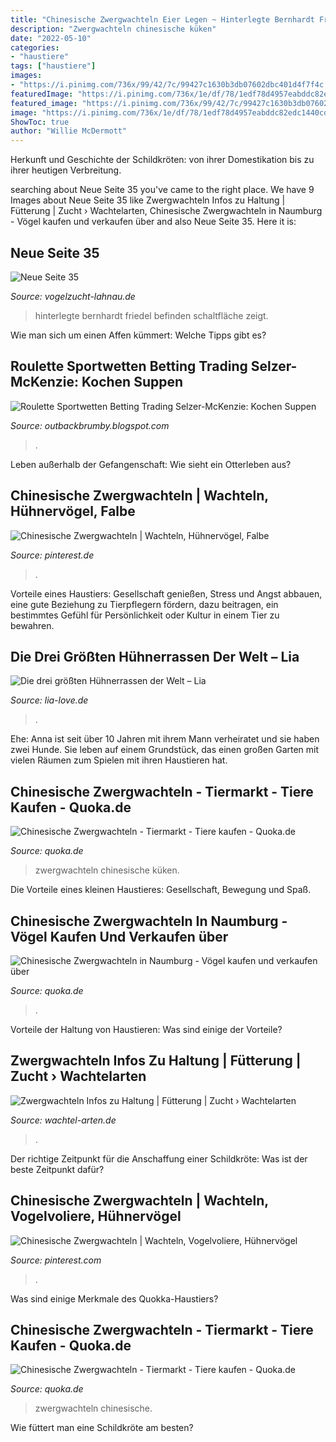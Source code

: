```yaml
---
title: "Chinesische Zwergwachteln Eier Legen ~ Hinterlegte Bernhardt Friedel Befinden Schaltfläche Zeigt"
description: "Zwergwachteln chinesische küken"
date: "2022-05-10"
categories:
- "haustiere"
tags: ["haustiere"]
images:
- "https://i.pinimg.com/736x/99/42/7c/99427c1630b3db07602dbc401d4f7f4c.jpg"
featuredImage: "https://i.pinimg.com/736x/1e/df/78/1edf78d4957eabddc82edc1440cdd2d9.jpg"
featured_image: "https://i.pinimg.com/736x/99/42/7c/99427c1630b3db07602dbc401d4f7f4c.jpg"
image: "https://i.pinimg.com/736x/1e/df/78/1edf78d4957eabddc82edc1440cdd2d9.jpg"
ShowToc: true
author: "Willie McDermott"
---
```



Herkunft und Geschichte der Schildkröten: von ihrer Domestikation bis zu ihrer heutigen Verbreitung.

	

		
searching about Neue Seite 35 you've came to the right place. We have 9 Images about Neue Seite 35 like Zwergwachteln Infos zu Haltung | Fütterung | Zucht › Wachtelarten, Chinesische Zwergwachteln in Naumburg - Vögel kaufen und verkaufen über and also Neue Seite 35. Here it is:
		
    
## Neue Seite 35

<img loading=lazy src="http://www.vogelzucht-lahnau.de/seite48.jpg" onerror="this.onerror=null;this.src='https://tse1.mm.bing.net/th?id=OIP.BJLiuenYULBpTupA1BPYlgHaFj&amp;pid=15.1';" alt="Neue Seite 35">

_Source: vogelzucht-lahnau.de_

>hinterlegte bernhardt friedel befinden schaltfläche zeigt. 

	

Wie man sich um einen Affen kümmert: Welche Tipps gibt es?

    
## Roulette Sportwetten Betting Trading Selzer-McKenzie: Kochen Suppen

<img loading=lazy src="https://1.bp.blogspot.com/-vnAGCZ4PdHk/Xh3NE8jD1sI/AAAAAAAD1rs/ZZqIjH9zM3wPU6cr5bKpstnpL8QR7VIJQCNcBGAsYHQ/s1600/Unbenannt.JPG" onerror="this.onerror=null;this.src='https://tse1.mm.bing.net/th?id=OIP.njYn9vVZUd_KWoxCG1iRCQHaHC&amp;pid=15.1';" alt="Roulette Sportwetten Betting Trading Selzer-McKenzie: Kochen Suppen">

_Source: outbackbrumby.blogspot.com_

>. 

	

Leben außerhalb der Gefangenschaft: Wie sieht ein Otterleben aus?

    
## Chinesische Zwergwachteln | Wachteln, Hühnervögel, Falbe

<img loading=lazy src="https://i.pinimg.com/736x/99/42/7c/99427c1630b3db07602dbc401d4f7f4c.jpg" onerror="this.onerror=null;this.src='https://tse2.mm.bing.net/th?id=OIP.hzRGm3OcuXx3QJSxInemWAHaHa&amp;pid=15.1';" alt="Chinesische Zwergwachteln | Wachteln, Hühnervögel, Falbe">

_Source: pinterest.de_

>. 

	

Vorteile eines Haustiers: Gesellschaft genießen, Stress und Angst abbauen, eine gute Beziehung zu Tierpflegern fördern, dazu beitragen, ein bestimmtes Gefühl für Persönlichkeit oder Kultur in einem Tier zu bewahren.

    
## Die Drei Größten Hühnerrassen Der Welt – Lia

<img loading=lazy src="https://www.lia-love.de/wp-content/uploads/2021/08/grossten_huehnerrassen_weltweit_Brahma_Huhn.jpg" onerror="this.onerror=null;this.src='https://tse1.mm.bing.net/th?id=OIP.GlP0NiC4fIIUJHFRBo8bFwHaE8&amp;pid=15.1';" alt="Die drei größten Hühnerrassen der Welt – Lia">

_Source: lia-love.de_

>. 

	

Ehe: Anna ist seit über 10 Jahren mit ihrem Mann verheiratet und sie haben zwei Hunde. Sie leben auf einem Grundstück, das einen großen Garten mit vielen Räumen zum Spielen mit ihren Haustieren hat.

    
## Chinesische Zwergwachteln - Tiermarkt - Tiere Kaufen - Quoka.de

<img loading=lazy src="https://pic0.qimage.de/54/33/37/r226373354.jpg" onerror="this.onerror=null;this.src='https://tse1.mm.bing.net/th?id=OIP.mHD2BuumTzFhIQT-dvboEwAAAA&amp;pid=15.1';" alt="Chinesische Zwergwachteln - Tiermarkt - Tiere kaufen - Quoka.de">

_Source: quoka.de_

>zwergwachteln chinesische küken. 

	

Die Vorteile eines kleinen Haustieres: Gesellschaft, Bewegung und Spaß.

    
## Chinesische Zwergwachteln In Naumburg - Vögel Kaufen Und Verkaufen über

<img loading=lazy src="https://pic0.qimage.de/48/07/06/229060748.jpg" onerror="this.onerror=null;this.src='https://tse1.mm.bing.net/th?id=OIP.d5qzzQgN6-iowc0zPTOJwQHaFo&amp;pid=15.1';" alt="Chinesische Zwergwachteln in Naumburg - Vögel kaufen und verkaufen über">

_Source: quoka.de_

>. 

	

Vorteile der Haltung von Haustieren: Was sind einige der Vorteile?

    
## Zwergwachteln Infos Zu Haltung | Fütterung | Zucht › Wachtelarten

<img loading=lazy src="https://wachtel-arten.de/wp-content/uploads/2019/01/Zwergwachtel-Männchen.jpg" onerror="this.onerror=null;this.src='https://tse1.mm.bing.net/th?id=OIP.OS4DUTY6xfXEh5XIXJP5GgHaEo&amp;pid=15.1';" alt="Zwergwachteln Infos zu Haltung | Fütterung | Zucht › Wachtelarten">

_Source: wachtel-arten.de_

>. 

	

Der richtige Zeitpunkt für die Anschaffung einer Schildkröte: Was ist der beste Zeitpunkt dafür?

    
## Chinesische Zwergwachteln | Wachteln, Vogelvoliere, Hühnervögel

<img loading=lazy src="https://i.pinimg.com/736x/1e/df/78/1edf78d4957eabddc82edc1440cdd2d9.jpg" onerror="this.onerror=null;this.src='https://tse1.mm.bing.net/th?id=OIP.g8GEnCq60OvJj95TiiJw0AHaHa&amp;pid=15.1';" alt="Chinesische Zwergwachteln | Wachteln, Vogelvoliere, Hühnervögel">

_Source: pinterest.com_

>. 

	

Was sind einige Merkmale des Quokka-Haustiers?

    
## Chinesische Zwergwachteln - Tiermarkt - Tiere Kaufen - Quoka.de

<img loading=lazy src="http://bild8.qimage.de/chinesische-zwergwachteln-foto-bild-r112471308.jpg" onerror="this.onerror=null;this.src='https://tse4.mm.bing.net/th?id=OIP.OWuWTJN__y-GiH1XobRySQAAAA&amp;pid=15.1';" alt="Chinesische Zwergwachteln - Tiermarkt - Tiere kaufen - Quoka.de">

_Source: quoka.de_

>zwergwachteln chinesische. 

	

Wie füttert man eine Schildkröte am besten?


